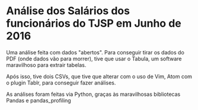 # Análise dos Salários dos funcionários do TJSP em Junho de 2016

Uma análise feita com dados "abertos". Para conseguir tirar os dados do PDF (onde dados vão para morrer), tive que usar o Tabula, um software maravilhoso para extrair tabelas.

Após isso, tive dois CSVs, que tive que alterar com o uso de Vim, Atom com o plugin Tablr, para conseguir fazer análises.

As análises foram feitas via Python, graças às maravilhosas bibliotecas Pandas e pandas_profiling
